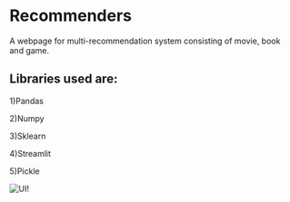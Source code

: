 # Recommenders
A webpage for multi-recommendation system consisting of movie, book and game.
## Libraries used are: 
1)Pandas

2)Numpy

3)Sklearn

4)Streamlit

5)Pickle

![UI!](https://user-images.githubusercontent.com/63343297/140089391-809111ed-0238-4727-8def-95d20cc28e2d.PNG)
